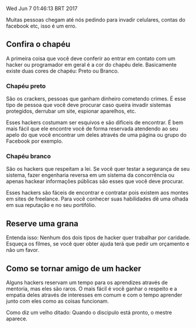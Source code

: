 Wed Jun  7 01:46:13 BRT 2017

Muitas pessoas chegam até nós pedindo para invadir celulares, contas do facebook etc, isso é um erro.

## Confira o chapéu

A primeira coisa que você deve conferir ao entrar em contato com um hacker ou programador em geral é a cor do chapéu dele. Basicamente existe duas cores de chapéu: Preto ou Branco. 

### Chapéu preto 

São os crackers, pessoas que ganham dinheiro cometendo crimes. É esse tipo de pessoa que você deve procurar caso queira invadir sistemas protegidos, derrubar um site, espionar aparelhos, etc.

Esses hackers costumam ser esquivos e são difíceis de encontrar. É bem mais fácil que ele encontre você de forma reservada atendendo ao seu apelo do que você encontrar um deles através de uma página ou grupo do Facebook por exemplo.

### Chapéu branco

São os hackers que respeitam a lei. Se você quer testar a segurança de seu sistema, fazer engenharia reversa em um sistema da concorrência ou apenas hackear informações públicas são esses que você deve procurar.

Esses hackers são fáceis de encontrar e contratar pois existem aos montes em sites de freelance. Para você conhecer suas habilidades dê uma olhada em sua reputação e no seu portifólio.

## Reserve uma grana

Entenda isso: Nenhum dos dois tipos de hacker quer trabalhar por caridade. Esqueça os filmes, se você quer obter ajuda terá que pedir um orçamento e não um favor.

## Como se tornar amigo de um hacker

Alguns hackers reservam um tempo para os aprendizes através de mentoria, mas eles são raros. O mais fácil é você ganhar o respeito e a empatia deles através de interesses em comum e com o tempo aprender junto com eles como as coisas funcionam.

Como diz um velho ditado:
Quando o discipulo está pronto, o mestre aparece.
